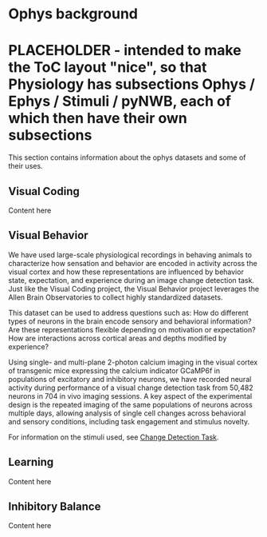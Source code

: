 # Ophys background

# PLACEHOLDER - intended to make the ToC layout "nice", so that Physiology has subsections Ophys / Ephys / Stimuli / pyNWB, each of which then have their own subsections

This section contains information about the ophys datasets and some of their uses.

## Visual Coding

Content here

## Visual Behavior

We have used large-scale physiological recordings in behaving animals to characterize how sensation and behavior are encoded in activity across the visual cortex and how these representations are influenced by behavior state, expectation, and experience during an image change detection task. Just like the Visual Coding project, the Visual Behavior project leverages the Allen Brain Observatories to collect highly standardized datasets. 

This dataset can be used to address questions such as: How do different types of neurons in the brain encode sensory and behavioral information? Are these representations flexible depending on motivation or expectation? How are interactions across cortical areas and depths modified by experience? 

Using single- and multi-plane 2-photon calcium imaging in the visual cortex of transgenic mice expressing the calcium indicator GCaMP6f in populations of excitatory and inhibitory neurons, we have recorded neural activity during performance of a visual change detection task from 50,482 neurons in 704 in vivo imaging sessions. A key aspect of the experimental design is the repeated imaging of the same populations of neurons across multiple days, allowing analysis of single cell changes across behavioral and sensory conditions, including task engagement and stimulus novelty.

For information on the stimuli used, see [Change Detection Task](change_detection_Task).

## Learning

Content here

## Inhibitory Balance

Content here